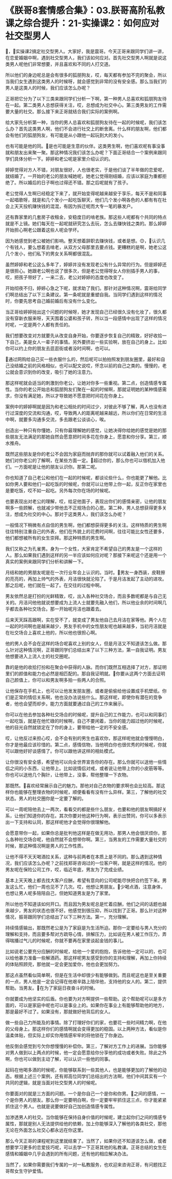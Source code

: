 # 《朕哥8套情感合集》：03.朕哥高阶私教课之综合提升：21-实操课2：如何应对社交型男人

🎼，🎼实操课2搞定社交型男人。大家好，我是震哥。今天正哥来跟同学们讲一讲，在恋爱婚姻中啊，遇到社交型男人，我们该如何应对。首先社交型男人啊就是说这类男人呢他们非常想要，并且喜欢和不同的人打交道。

所以他们的身边呢总是会有很多的狐朋狗友，哎，每天都有参加不完的聚会，所以当我们女生遇到这类男人的时候呀，就会感觉到非常的没有安全感。那么当我们的男人是这类人的时候，我们应该怎么办呢？

正哥把它分为了以下三类来跟同学们分析一下啊，第一种男人总喜欢和狐朋狗友待在一起。第二类男人总想获得关注，哎，总想成为社交中心。第三类男友的工作需要大量的社交。那么接下来正哥就结合我们实际的案例啊。

给大家先分析第一种，当你的男人总喜欢和狐朋狗友待在一起的时候呢，我们该怎么办？首先这类男人啊，他们不会进行社交上的断舍离。什么样的朋友啊，他们都会有他们的狐朋狗友，有可能是从小跟他一起玩到大的发小。

也有可能是他的同。🎼是也可能是生意的伙伴。这类男生啊，他们喜欢呢有事没事就和朋友出来聚一聚。那这种情况我们该怎么办呢？下面正哥结合一个案例来跟同学们具体分析一下。婷婷和老公呢是家里介绍认识的。

婷婷觉得对方人不错，对朋友很好，人也很老实，于是他们谈了半年做的恋爱呢，就结婚了。一开始的老公的朋友喊她呢，她老公觉得刚结婚，应该以家庭为重都拒绝了。所以婚后的日子啊也过得还不错。那之后呢就有了孩子。

老公觉得人生啊已经稳定下来了，就开始变得呢越来越安于享乐，每天不是和同事一起唱歌呀，就是和几个发小一起吃饭聊天，他们几个发小啊各色的人都有有在社会上天天投机赚快钱的混混，有因为拆迁呢而大专一笔的暴发户。

还有靠家里的几套房子收租金，安稳度日的啃老族。那这些人呢都有个共同的特点就是不上镜。她们每天在一起呢就研究怎么去玩，怎么去赚快钱之类的。那么婷婷开始担心啊老公跟着这些人呢会学坏。

因为她感觉到老公被她们影响。整天想着辞职去赚快钱，或者是想。😊，🎼认识几个有钱人，要么想着去啃老，从双方父母那里去要点钱。更糟糕的是啊，她老公这几个发小，他们私下的男女关系啊都很混乱。

虽然婷婷和老公这么多年了，婷婷并没有发现老公有什么异常的行为。但是婷婷还是很担心。她跟老公啊也说了很多次，但是老公觉得呀女人你别插手男人的事，哎，把孩子带好了，一来二去，老公对婷婷的态度也改变了。

开始彻夜不归，婷婷心急之下呢，就求助了我们。那针对这种情况啊，震哥给同学们啊总结出了以下三条建议。第一条呢就是重塑自我。当同学们遇到这样的情况时，你要先思考自己婚前婚后有没有什么变化。

当正哥给婷婷抛出这个问题的时候呀，她才发现自己已经很久没有化妆了，很久都没有穿新衣服来呀，天天围着公婆和孩子转，所以当一段感情中出现了这样的情况时呢，一定是两个人都有责任的。

我们想要改变对方就要先从改变自身开始，你要逐步恢复自己的精致，好好收拾一下自己，美是女人一辈子的事情。另外要挤出一些实验啊，放在自己的身上。比如你可以约上你的朋友去逛逛街或者没时间啊，也可以。

🎼通过网购给自己买一些衣服什么的，然后呢可以拍拍照发到朋友圈里，最好和自己没结婚之前的风格相似，也可以配文说哎，怀念以前的自己之类的。慢慢的，老公就会意识到你的改变，吸引了她的注意力。

那这样呢就会适当的刺激到你老公，让她对你多一些重视。第二点，创造情感专属性。当你的老公开始总和狐朋狗友们聚在一起的时候啊，那就证明她的某种情感需求，你没有满足她，所以才导致她不愿意把时间花在你身上。

案例中的婷婷啊就是因为和老公相处的时间过少，对彼此不够了解，两人也没有进行过深度的交流和沟通，哎，导致两人的距离呢越来越远，所以你们在日常的生活中啊，就要多沟通多交流，多去跟老公谈谈心，唉。

创造出一种只有你懂她，只有你最理解她的感觉，让她决得你给她的感觉是她的那些朋友无法满足的那她自然会愿意把时间多花在你身上，愿意和你分享。第三，顺水推舟。

既然这些朋友是你的老公不会因为家庭而抛弃的那你就可以试着融入他们的关系。她们对你老公的了解啊，在某些方面一定。🎼超过你的，那么你也可以借机加入他们。一方面呢是让他的朋友认识你。那第二呢。

你也知道了自己老公和他们在一起的时候呢，都谈论些什么，你也能更了解他。比如你男人要和他们一起吃饭的时候呢，你就可以让他带上你一起，反正你在家里也是要吃饭，哎不如一起吃。另外每次你在场的时候呢。

也要表现出对老公的理解，哎，给足他面子，表现出你们的感情亲密，让他的朋友啊多一些顾解，也就减少带他去不正规场合的心思。第二种，男人总想获得更多关注，想成为社交的中心。那对于这类男人，我们该怎么办呢？

一般情况下稍微有点自信的男生啊，他们都想获得更多的关注。这样特质的男生啊往往特别注重自己的外表，他们在外貌上的花费时间啊，往往可能比女性还要多，他们都想被所有的女生崇拜。那这种特质的男生啊。

我们又称之为孔雀男。身为一个女性，大家肯定不希望自己的男友是一个这样的人。那么如果我们遇到这样的另一半应该如何应对呢？那接下来呢这个还是用一个真实的案例来跟同学们分析和讲解一下。

月结和她的男朋友呢是在一次行业年会上认识的。当时。🎼男友一身西装，皮鞋擦的亮亮的，再加上帅气的外表，月洁很快就沦陷了。于是月洁发起了主动的进攻。那之后呢，他们就在一起了。在交往的过程中啊。

男友依然总是打扮的光鲜精致，哎，出入各种社交场合，而且多数呢都是与自己无关的。月洁问他他就说想要成为上流人士就要先融入他们，所以他业余的时间啊几乎都去各种社交场合。那一开始呢月洁也跟着去。

后来天天踩高跟啊，实在受不了，就变成了男友他自己去月洁在家等他。两个人在一起的时间啊也是越来越少，男友手机中的女性朋友呢也越来越多，当初月洁就是在社交场合上喜欢上他的，所以他也很担心啊。

他的男人会不会在这样的场合呢喜欢上别的女人，但是月洁又不知道该怎么做。那么针对这种情况啊，正哥跟同学们总结出来了以下三种方法，第一自我证明。男友他想要进入上流人士的社交圈呢。

靠的是他的收拾打扮和在聚会中获得的人脉。而你们既然互相选择了对方，那证明里们的颜值和能力也必然是相匹配的。那自我证明就。🎼你要从这两个方面去证明自己颜值上，你可以和男友啊多拍一些两人的合照。

让他保存在手机上，也可以让他发发朋友圈，或者是偷偷给他设置成手机壁纸。你们是正常的情侣关系啊，他也没办法说些什么。那这样呢，即使你有潜在的竞争者，他也会望而却步。能力方面就要通过自己的工作来展示。

你可以在他去参加各种社交场合的时候呢，提升自己的工作能力，也可以和同事们一起吃饭，就是在他忙碌的时候啊，自己不要闲着，当你的能力超过他的时候呢，他的目光自然就锁定在了你的身上，要带给他一定的不安全感。

哎，让他反过来担心哎，会不会有别的男生也喜欢你，那这样呢他就会慢慢明白，你才是他最应该珍惜的。第二点，感情信物，当他明白你也很优秀的时候呢，你就可以跟他好好谈感情了。你可以跟他讲这样的相处模式。

让你很没有安全感，希望他可以向全世界宣告你的存在。那么你就可以送他一些情侣之间的小东西，让他带上。比如说情侣对戒，或者说让他带上你的小皮筋等等。你也可以送他几个胸针，让他带上，没事，帮他整理一下衣物。

那既然。🎼喜欢经常展示自己的魅力。那他对自己衣物的要求啊也会比较高。那这样你也能够在整理衣物的时候呢，顺便看看有没有什么异样。第三，了解他的社交状态。男人的社交圈你是一定要了解的。

可以一周呢陪他去上一两次，看看交的都是些什么朋友，也要和他的朋友啊搞好关系，让他们知道你的存在。其次你要对他这种行为啊，表示出赞同，你可以多表示出一下支持和认同，那这样呢他才会觉得你很理解他。

会愿意带你一起，如果你总是批判他这样是在做无用功，那男人他会很厌烦你，那么各种社交场合呢，他自然就不会想带你啊。第三，当男友的工作需要大量社交的时候，那这种情况啊是男人的工作性质。

让他不得不天天喝酒拉关系，这种与前两者在本质上是不同的。那么遇到这种情况，我们应该怎么办呢？之前找郑哥咨询过的一位客户啊，就是这样的情况。他的男友呢在保险公司工作，哎，临近年底，男友为了完成业绩。

基本上天天晚上都去找大客户应酬，希望有意向的公司呢能尽快把合约签下来。男友这么忙，他们一周也见不了几次。哎，他想让男朋友。🎼少喝点酒，注意身体，也想让男人呢多陪陪自己，但她知道男友是为了家里。

所以他也不知道该如何开口。而且因为男友呢总是忙着应酬，他们之间的话题也越来越少，男友的状态也很不好。他感觉到很压抑，所以找到了正哥。那么针对这种情况，振哥跟同学们总结出了以下三种方法。第一，充分理解。

持续情感输出，那既然老公是为了家庭是为生活所迫。那你一定要给与男人充分的理解和支持，而且要多帮对方疏导心情，排解压力，比如说在男人被工作压力，弄得喘播过气儿的时候呢，你就不要再在家里谈起金钱的事儿。

比如说老公要充分应酬的时候呢，给他一个爱的抱抱，告诉他他一定可以的，也可以给他暴力准备一些解酒药。那这样呢男友感受到你的支持和理解，再加上你持续的体贴照顾完，那他就一定会更加爱你，他也会更加努力。

那这点虽然看似简单啊，但是在生活中却很少有能够做到。而且呢这也是至关重要的一点，男人他是一定会记得在他艰辛路上陪伴他，支持他的女人的。第二，提供帮助。当男友。🎼在为了家庭日夜奋斗的时候。

你就要成为他坚实的后盾。你也要为对方啊提供一些帮助。这个帮助呢可以是多方面的，可以是家庭中呢也可以是事业上的。如果你在事业上有能够帮助他的地方，那是最好不过了。如果没有，那就做好他背后的女人。

做一些自己力所能及的事情。除了打理好你们的家，也要花一些时间精力啊，在他的父母身上。那这样你们的感情啊就会变得更加的稳固。以上两种方法，看似是你温柔体贴，但实际上却实你用情感牢牢的将他锁在了你身边。

他反倒会感觉到亏欠你想慢慢的补偿你。第三，了解对方工作上的进展。当你能够对男人做到以上两点的时候，他一定会愿意给你分享他的成功或者失败。除此之外啊，你也可以做到主动了解，可以认识一些他的同事。

起码在他喝多酒的时候呢，你能够联系到一些其他人，也是能够更加的了解他的动态。根据上述三个案例，还有郑高位同学们总结出的方法啊，他们中间其实有一个共同的逻辑，就是当面对社交型男人的时候呢。

你要面对的就是三方面的问题。一个是你自己一个是你和你男。🎼之间的感情，一个是你男人的朋友。那么你一定要明白啊，你一定要牢牢抓住这三点，你才能紧紧抓住这个男人。也就是说要做好自己加创造情感专属性。

加渗透男人的社交。当你能够在保持自身价值的时候呢，建立起你们之间的情感专属性，那就是别人无法提供给他的依赖，加上你能够深入了解他的各类社交，那他无论在外面怎么社交心都永远在你这里。

那么今天正哥的课程呢到这里就结束了。当然了，如果你还不知道该怎么做，或者想要学习更多的恋爱技巧呢，可以去学一下正哥其他的私教课。正哥总结的女生在感情和婚姻中几乎会遇到的所有问题，还有他的相应解决办法。

当然了，如果你需要我们专属的一对一私教服务，也欢迎来咨询正哥，有问题找正哥帮女生守护爱情。